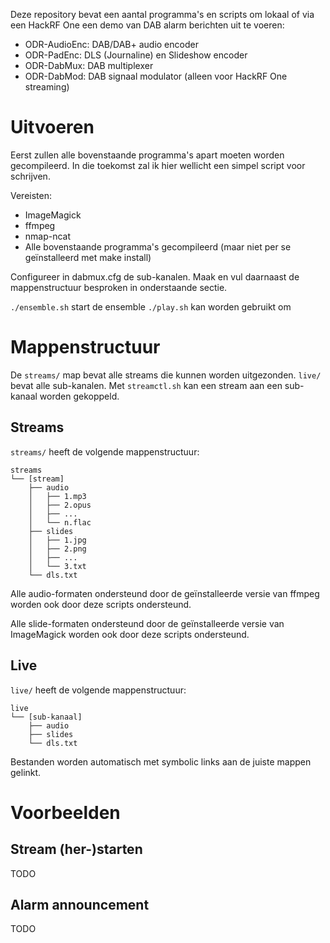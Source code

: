 Deze repository bevat een aantal programma's en scripts om lokaal of via een
HackRF One een demo van DAB alarm berichten uit te voeren:

- ODR-AudioEnc: DAB/DAB+ audio encoder
- ODR-PadEnc: DLS (Journaline) en Slideshow encoder
- ODR-DabMux: DAB multiplexer
- ODR-DabMod: DAB signaal modulator (alleen voor HackRF One streaming)

# Uitvoeren
Eerst zullen alle bovenstaande programma's apart moeten worden gecompileerd. In
die toekomst zal ik hier wellicht een simpel script voor schrijven.

Vereisten:
- ImageMagick
- ffmpeg
- nmap-ncat
- Alle bovenstaande programma's gecompileerd (maar niet per se geïnstalleerd met
  make install)

Configureer in dabmux.cfg de sub-kanalen. Maak en vul daarnaast de mappenstructuur
besproken in onderstaande sectie.

`./ensemble.sh` start de ensemble
`./play.sh` kan worden gebruikt om

# Mappenstructuur
De `streams/` map bevat alle streams die kunnen worden uitgezonden. `live/`
bevat alle sub-kanalen. Met `streamctl.sh` kan een stream aan een sub-kanaal
worden gekoppeld.

## Streams
`streams/` heeft de volgende mappenstructuur:

```
streams
└── [stream]
    ├── audio
    │   ├── 1.mp3
    │   ├── 2.opus
    │   ├── ...
    │   └── n.flac
    ├── slides
    │   ├── 1.jpg
    │   ├── 2.png
    │   ├── ...
    │   └── 3.txt
    └── dls.txt
```

Alle audio-formaten ondersteund door de geïnstalleerde versie van ffmpeg worden ook
door deze scripts ondersteund.

Alle slide-formaten ondersteund door de geïnstalleerde versie van ImageMagick
worden ook door deze scripts ondersteund.

## Live
`live/` heeft de volgende mappenstructuur:

```
live
└── [sub-kanaal]
    ├── audio
    ├── slides
    └── dls.txt
```

Bestanden worden automatisch met symbolic links aan de juiste mappen gelinkt.

# Voorbeelden

## Stream (her-)starten
TODO

## Alarm announcement
TODO
